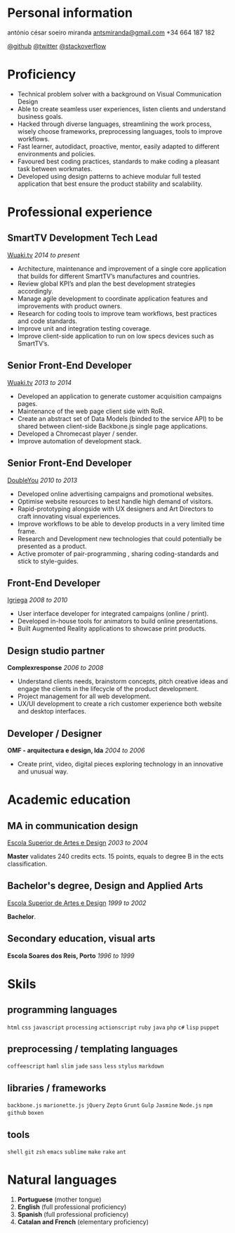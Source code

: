 # Personal information
antónio césar soeiro miranda
[antsmiranda@gmail.com](mailto:antsmiranda@gmail.com "contact me")
+34 664 187 182

[@github](http://github.com/am "am @ github")
[@twitter](https://twitter.com/ammutable "ammutable @ twitter")
[@stackoverflow](http://stackoverflow.com/users/220272 "am @ stackoverflow")

# Proficiency
- Technical problem solver with a background on Visual Communication Design
- Able to create seamless user experiences, listen clients and understand business goals.
- Hacked through diverse languages, streamlining the work process, wisely choose frameworks, preprocessing languages, tools to improve workflows.
- Fast learner, autodidact, proactive, mentor, easily adapted to different environments and policies.
- Favoured best coding practices, standards to make coding a pleasant task between workmates.
- Developed using design patterns to achieve modular full tested application that best ensure the product stability and scalability.

# Professional experience
## SmartTV Development Tech Lead
[Wuaki.tv](http://www.wuaki.tv/ "Wuaki.tv")  *2014 to present*

- Architecture, maintenance and improvement of a single core application that builds for different SmartTV’s manufactures and countries.
- Review global KPI’s and plan the best development strategies accordingly.
- Manage agile development to coordinate application features and improvements with product owners.
- Research for coding tools to improve team workflows, best practices and code standards.
- Improve unit and integration testing coverage.
- Improve client-side application to run on low specs devices such as SmartTV’s.

## Senior Front-End Developer
[Wuaki.tv](http://www.wuaki.tv/ "Wuaki.tv") *2013 to 2014*

- Developed an application to generate customer acquisition campaigns pages.
- Maintenance of the web page client side with RoR.
- Create an abstract set of Data Models (binded to the service API) to be shared between client-side Backbone.js single page applications.
- Developed a Chromecast player / sender.
- Improve automation of development stack.

## Senior Front-End Developer
[DoubleYou](http://www.doubleyou.com/ "Doubleyou") *2010 to 2013*

- Developed online advertising campaigns and promotional websites.
- Optimise website resources to best handle high demand of visitors.
- Rapid-prototyping  alongside with UX designers and Art Directors to craft innovating visual experiences.
- Improve workflows to be able to develop products in a very limited time frame.
- Research and Development new technologies that could potentially be presented as a product.
- Active promoter of pair-programming , sharing coding-standards and stick to style-guides.

## Front-End Developer
[Igriega](http://www.igriega-comunicacion.com/ "Igriega") *2008 to 2010*

- User interface developer for integrated campaigns (online / print).
- Developed in-house tools for animators to build online presentations.
- Built Augmented Reality applications to showcase print products.

## Design studio partner
**Complexresponse** *2006 to 2008*

- Understand clients needs, brainstorm concepts, pitch creative ideas and engage the clients in the lifecycle of the product development.
- Project management for all web development.
- UX/UI development to create a rich customer experience both website and desktop interfaces.

## Developer / Designer
**OMF - arquitectura e design, lda** *2004 to 2006*

- Create print, video, digital pieces exploring technology in an innovative and unusual way.

# Academic education
## MA in communication design
 [Escola Superior de Artes e Design](http://esad.pt/ "esad") *2003 to 2004*

**Master** validates 240 credits ects. 15 points, equals to degree B in the ects classification.

## Bachelor's degree, Design and Applied Arts
 [Escola Superior de Artes e Design](http://esad.pt/ "esad") *1999 to 2002*

**Bachelor**.

## Secondary education, visual arts
**Escola Soares dos Reis, Porto** *1996 to 1999*

# Skils
## programming languages
`html` `css` `javascript` `processing` `actionscript` `ruby` `java` `php` `c#` `lisp` `puppet`

## preprocessing / templating languages
`coffeescript` `haml` `slim` `jade` `sass` `less` `stylus` `markdown`

## libraries / frameworks
`backbone.js` `marionette.js` `jQuery` `Zepto` `Grunt` `Gulp` `Jasmine` `Node.js` `npm` `github` `boxen`

## tools
`shell` `git` `zsh` `emacs` `sublime` `make` `rake` `ant`

# Natural languages

1. **Portuguese** (mother tongue)
2. **English** (full professional proficiency)
3. **Spanish** (full professional proficiency)
4. **Catalan and French** (elementary proficiency)
